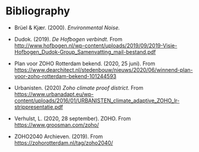 # Bibliography

- Brüel & Kjær. (2000). *Environmental Noise.*

- Dudok. (2019). *De Hofbogen verbindt*. From http://www.hofbogen.nl/wp-content/uploads/2019/09/2019-Visie-Hofbogen_Dudok-Group_Samenvatting_mail-bestand.pdf

- Plan voor ZOHO Rotterdam bekend. (2020, 25 juni). From https://www.dearchitect.nl/stedenbouw/nieuws/2020/06/winnend-plan-voor-zoho-rotterdam-bekend-101244593

- Urbanisten. (2020) *Zoho climate proof district*. From https://www.urbanadapt.eu/wp-content/uploads/2016/01/URBANISTEN_climate_adaptive_ZOHO_lr-strippresentatie.pdf

- Verhulst, L. (2020, 28 september). ZOHO. From https://www.groosman.com/zoho/

- ZOHO2040 Archieven. (2019). From https://zohorotterdam.nl/tag/zoho2040/